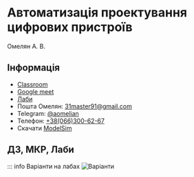# Автоматизація проектування цифрових пристроїв

Омелян А. В.

## Інформація

-   [Classroom](https://classroom.google.com/u/2/c/NjIwODQ5Njk4Mzgy)
-   [Google meet](https://meet.google.com/fnc-thdj-bqg)
-   [Лаби](https://drive.google.com/drive/u/1/folders/1F7PIh2lPWtJXJ0BO7Vn1bAYHA0xcZUH_)
-   Пошта Омелян: [31master91@gmail.com](mailto:31master91@gmail.com)
-   Telegram: [@aomelian](https://t.me/aomelian)
-   Телефон: [+38(066)300-62-67](tel:+380663006267)
-   Скачати [ModelSim](https://www.intel.com/content/www/us/en/software-kit/750368/modelsim-intel-fpgas-standard-edition-software-version-18-1.html)

## ДЗ, МКР, Лаби

::: info Варіанти на лабах
![Варіанти](https://dk12rozklad.github.io/files/APTSP/variants.jpg)
